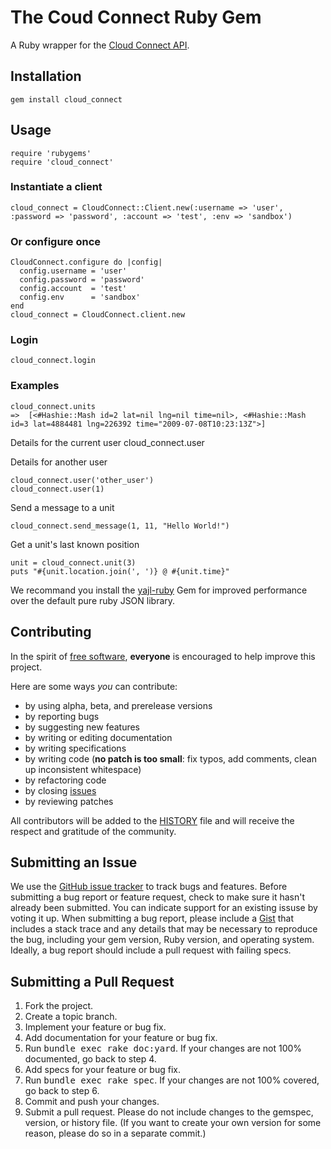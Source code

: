 The Coud Connect Ruby Gem
==========================

A Ruby wrapper for the [Cloud Connect API](http://develop.g8teway.com).

Installation
------------
    gem install cloud_connect

Usage
-----

    require 'rubygems'
    require 'cloud_connect'

### Instantiate a client

    cloud_connect = CloudConnect::Client.new(:username => 'user', :password => 'password', :account => 'test', :env => 'sandbox')

### Or configure once

    CloudConnect.configure do |config|
      config.username = 'user'
      config.password = 'password'
      config.account  = 'test'
      config.env      = 'sandbox'
    end
    cloud_connect = CloudConnect.client.new

### Login

    cloud_connect.login

### Examples

    cloud_connect.units
    =>  [<#Hashie::Mash id=2 lat=nil lng=nil time=nil>, <#Hashie::Mash id=3 lat=4884481 lng=226392 time="2009-07-08T10:23:13Z">]

Details for the current user
    cloud_connect.user

Details for another user

    cloud_connect.user('other_user')
    cloud_connect.user(1)

Send a message to a unit

    cloud_connect.send_message(1, 11, "Hello World!")

Get a unit's last known position

    unit = cloud_connect.unit(3)
    puts "#{unit.location.join(', ')} @ #{unit.time}"

We recommand you install the [yajl-ruby](http://github.com/brianmario/yajl-ruby) Gem
for improved performance over the default pure ruby JSON library.

Contributing
------------
In the spirit of [free software](http://www.fsf.org/licensing/essays/free-sw.html), **everyone** is encouraged to help improve this project.

Here are some ways *you* can contribute:

* by using alpha, beta, and prerelease versions
* by reporting bugs
* by suggesting new features
* by writing or editing documentation
* by writing specifications
* by writing code (**no patch is too small**: fix typos, add comments, clean up inconsistent whitespace)
* by refactoring code
* by closing [issues](http://github.com/mobiledevices/cloud_connect/issues)
* by reviewing patches

All contributors will be added to the [HISTORY](https://github.com/mobiledevices/cloud_connect/blob/master/HISTORY.md)
file and will receive the respect and gratitude of the community.

Submitting an Issue
-------------------
We use the [GitHub issue tracker](http://github.com/mobiledevices/cloud_connect/issues) to track bugs and
features. Before submitting a bug report or feature request, check to make sure it hasn't already
been submitted. You can indicate support for an existing issuse by voting it up. When submitting a
bug report, please include a [Gist](http://gist.github.com/) that includes a stack trace and any
details that may be necessary to reproduce the bug, including your gem version, Ruby version, and
operating system. Ideally, a bug report should include a pull request with failing specs.

Submitting a Pull Request
-------------------------
1. Fork the project.
2. Create a topic branch.
3. Implement your feature or bug fix.
4. Add documentation for your feature or bug fix.
5. Run <tt>bundle exec rake doc:yard</tt>. If your changes are not 100% documented, go back to step 4.
6. Add specs for your feature or bug fix.
7. Run <tt>bundle exec rake spec</tt>. If your changes are not 100% covered, go back to step 6.
8. Commit and push your changes.
9. Submit a pull request. Please do not include changes to the gemspec, version, or history file. (If you want to create your own version for some reason, please do so in a separate commit.)
